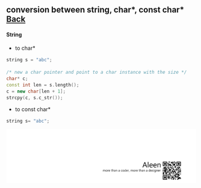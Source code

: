 ## conversion between **string**, **char***, **const char*** [Back](./../c.md)

#### String

- to char*

```cpp
string s = "abc";

/* new a char pointer and point to a char instance with the size */
char* c;
const int len = s.length();
c = new char[len + 1];
strcpy(c, s.c_str());
```

- to const char*

```cpp
string s= "abc";
```


<a href="http://aleen42.github.io/" target="_blank" ><img src="./../../../pic/tail.gif"></a>
